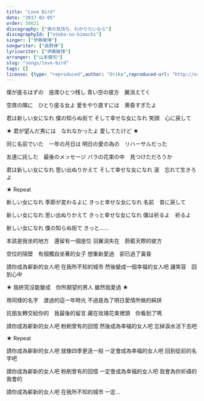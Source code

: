 ```yaml
---
title: "Love Bird"
date: "2017-02-05"
order: 50021
discography: ["男の気持ち、わかりたいなら"]
discographyId: ["otoko-no-kimochi"]
singer: ["伊藤敏博"]
songwriter: ["森野律"]
lyricwriter: ["伊藤敏博"]
arranger: ["山本健司"]
slug: "songs/love-bird"
tags: []
license: {type: "reproduced",author: "Orika",reproduced-url: "http://orikamushi.myweb.hinet.net",reproduced-website: "織歌蟲"}
---
```


僕が座るはずの　座席ひとつ残し
青い空の彼方　翼消えてく

空席の隣に　ひとり座る女よ
愛をやり直すには　黄昏すぎたよ

君は新しい女になれ
僕の知らぬ街で
そして幸せな女になれ
笑顔　心に戻して

★ 君が望んだ男には　なれなかったよ
愛してたけど ★

同じ名前でいた　一年の月日は
明日の愛の為の　リハーサルだった

友達に託した　最後のメッセージ
バラの花束の中　見つけただろうか

君は新しい女になれ
思い出ぬりかえて
そして幸せな女になれ
涙　忘れて生きろよ

★ Repeat

新しい女になれ
季節が変わるよに
きっと幸せな女になれ
名前　昔に戻して

新しい女になれ
思い出ぬりかえて
きっと幸せな女になれ
僕は祈るよ　祈るよ

新しい女になれ
僕の知らぬ街で
きっと......

本該是我坐的地方　還留有一個座位
羽翼消失在　蔚藍天際的彼方

空位的隔壁　有個獨自坐著的女子
想重新愛過　卻已過了黃昏

請你成為嶄新的女人吧
在我所不知的城市
然後變成一個幸福的女人吧
讓笑容　回到心中

★ 我終究沒能變成　你所期望的男人
雖然我愛過 ★

用同樣的名字　渡過的這一年時光
不過是為了明日愛情所做的綵排

託朋友轉交給你的　我最後的留言
藏在玫瑰花束裡頭　你看到了嗎

請你成為嶄新的女人吧
粉刷曾有的回憶
然後成為幸福的女人吧
忘掉淚水活下去吧

★ Repeat

請你成為嶄新的女人吧
就像四季更迭一般
一定會成為幸福的女人吧
回到從前的名字吧

請你成為嶄新的女人吧
粉刷曾有的回憶
一定會成為幸福的女人吧
我會為你祈禱的　我會的

請你成為嶄新的女人吧
在我所不知的城市
一定...
